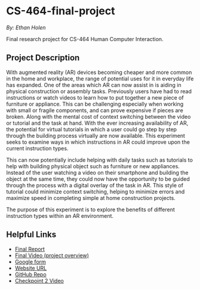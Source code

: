 # CS-464-final-project


*By: Ethan Holen*


Final research project for CS-464 Human Computer Interaction.



## Project Description

With augmented reality (AR) devices becoming cheaper and more common in the home and workplace, the range of potential uses for it in everyday life has expanded. One of the areas which AR can now assist in is aiding in physical construction or assembly tasks. Previously users have had to read instructions or watch videos to learn how to put together a new piece of furniture or appliance. This can be challenging especially when working with small or fragile components, and can prove expensive if pieces are broken. Along with the mental cost of context switching between the video or tutorial and the task at hand. With the ever increasing availability of AR, the potential for virtual tutorials in which a user could go step by step through the building process virtually are now available. This experiment seeks to examine ways in which instructions in AR could improve upon the current instruction types.

This can now potentially include helping with daily tasks such as tutorials to help with building physical object such as furniture or new appliances. Instead of the user watching a video on their smartphone and building the object at the same time, they could now have the opportunity to be guided through the process with a digital overlay of the task in AR. This style of tutorial could minimize context switching, helping to minimize errors and maximize speed in completing simple at home construction projects.

The purpose of this experiment is to explore the benefits of different instruction types within an AR environment.





## Helpful Links

- [Final Report](FOW_Final_Report.pdf)
- [Final Video (project overview)](https://youtu.be/8mnYgEIFGUI)
- [Google form](https://docs.google.com/forms/d/e/1FAIpQLSeqH1NdArkDOACY5zCTioBV65cdniCynMGyavn0NPTNlDU1xw/viewform?usp=sf_link)
- [Website URL](website/index.html)
- [GitHub Repo](https://github.com/EthanHolen/CS-464-final-project)
- [Checkpoint 2 Video](https://youtu.be/ZNP0AYPcdKY)



